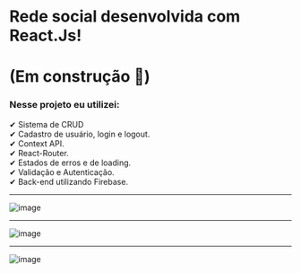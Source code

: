 # Rede social desenvolvida com React.Js!

# (Em construção 🚧)

### Nesse projeto eu utilizei:


✔ Sistema de CRUD <br>
✔ Cadastro de usuário, login e logout. <br>
✔ Context API. <br>
✔ React-Router. <br> 
✔ Estados de erros e de loading. <br>
✔ Validação e Autenticação. <br>
✔ Back-end utilizando Firebase. <br>

<hr> 

![image](https://user-images.githubusercontent.com/96630079/192069021-4d7ef35a-3b08-467d-ae07-219870b56021.png)

<hr>

![image](https://user-images.githubusercontent.com/96630079/192069034-ddac944f-cffd-4788-83f0-3dc38ab458cb.png)

<hr>

![image](https://user-images.githubusercontent.com/96630079/192069043-9b5a1d01-1bf8-42dd-966e-2e57fbde6204.png)








